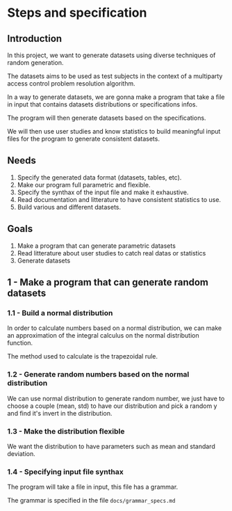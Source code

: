 # Steps and specification

## Introduction

In this project, we want to generate datasets using diverse techniques of
random generation.

The datasets aims to be used as test subjects in the context of a multiparty
access control problem resolution algorithm.

In a way to generate datasets, we are gonna make a program that take a file
in input that contains datasets distributions or specifications infos.

The program will then generate datasets based on the specifications.

We will then use user studies and know statistics to build meaningful input
files for the program to generate consistent datasets.

## Needs

1. Specify the generated data format (datasets, tables, etc).
2. Make our program full parametric and flexible.
3. Specify the synthax of the input file and make it exhaustive.
4. Read documentation and litterature to have consistent statistics to use.
5. Build various and different datasets.

## Goals

1. Make a program that can generate parametric datasets 
2. Read litterature about user studies to catch real datas or statistics
3. Generate datasets

## 1 - Make a program that can generate random datasets

### 1.1 - Build a normal distribution

In order to calculate numbers based on a normal distribution,
we can make an approximation of the integral calculus on the
normal distribution function.

The method used to calculate is the trapezoidal rule.

### 1.2 - Generate random numbers based on the normal distribution

We can use normal distribution to generate random number, we
just have to choose a couple (mean, std) to have our distribution
and pick a random y and find it's invert in the distribution.

### 1.3 - Make the distribution flexible

We want the distribution to have parameters such as mean and
standard deviation.

### 1.4 - Specifying input file synthax

The program will take a file in input, this file has a grammar.

The grammar is specified in the file `docs/grammar_specs.md`
